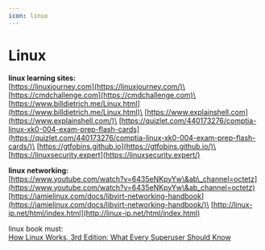 ```yaml
---
icon: linux
---
```


# Linux

**linux learning sites:**\
[https://linuxjourney.com](https://linuxjourney.com/)\
[https://cmdchallenge.com](https://cmdchallenge.com)\
[https://www.billdietrich.me/Linux.html](https://www.billdietrich.me/Linux.html)\
[https://www.explainshell.com](https://www.explainshell.com/)\
[https://quizlet.com/440173276/comptia-linux-xk0-004-exam-prep-flash-cards](https://quizlet.com/440173276/comptia-linux-xk0-004-exam-prep-flash-cards/)\
[https://gtfobins.github.io](https://gtfobins.github.io/)\
[https://linuxsecurity.expert](https://linuxsecurity.expert/)

**linux networking:**\
[https://www.youtube.com/watch?v=6435eNKpyYw\&ab\_channel=octetz](https://www.youtube.com/watch?v=6435eNKpyYw\&ab_channel=octetz)[https://jamielinux.com/docs/libvirt-networking-handbook](https://jamielinux.com/docs/libvirt-networking-handbook/)\
[http://linux-ip.net/html/index.html](http://linux-ip.net/html/index.html)

linux book must:\
[How Linux Works, 3rd Edition: What Every Superuser Should Know](https://www.google.com/search?client=firefox-b-d\&sca_esv=d572f8b83efcb59b\&cs=0\&sxsrf=ADLYWIJ9iOU9dbxNuqxaWIK8U6JaebHtXg:1722084237876\&q=How+Linux+Works,+3rd+Edition:+What+Every+Superuser+Should+Know\&stick=H4sIAAAAAAAAAFVTTW_UMBDtoi1aQgtnbhFckTbO5xqpHJAqgUBwaEXFyZB4YzcfTtbOxnbOvYGEhPgD8Au48Gc4w2V_QrmwLdJmerJm9ObNmzfjGXo48S4nh8-aplTu3H11Ltbm8taMHL8-fXH6jvyYTjbT-87hnM0R4iQLCekzkMlMErak2kwPHGdezz3bIh5EuzDUvMzFZnrPObjC-2lNK2LRSJDHcURaE4-ZNKrjLqAWYAplizYSIMN1SXWQjJkuQzg3JYOt8h57eIRkSAib4QVQ79nKYrxt5TizK7kpUlvtd507V4EvVj6YxAqmwrFWCb9Cga5BQ1GoUgNIFvm8NhEBRXUbrghDO9a4MARpKBonJu4AhxyY1IvwphulFt1Y1BNNM0-OEEq18WUH9rRqpcY2AW4UURqUA_egfkZiqFZi2hLKwSY6vVoNHrQh1XlvrAAYtdUf1x27YXxbY1nAMfshlu0IqTkxfqpSMKbWAxNptSvimQx6tPCAPpv0dGHG42N68EPAIXselJiCw-EDwTgJAUlVrYwQUu9IshCxEgA6XrU6sTkoYX1iUWnGLfYK-8Bt5hPhqxhYaUOFirBMdtNsTydPKg_cfR8ldSas-b7_9Hmj_39E96yRpXrsBpK6x_S8O2_EE_eMf-jc434prXuybpdyrZbSPeHNuqLuS9HoX7cf7H388ykoNuziLfL23nx7__fo6-_p54ufj77M9q9_-va9bvAPVW5bt_8DAAA\&sa=X\&ved=2ahUKEwiCtJPan8eHAxXXQvEDHZ9mIq8Q7fAIegUIABDKBQ)
